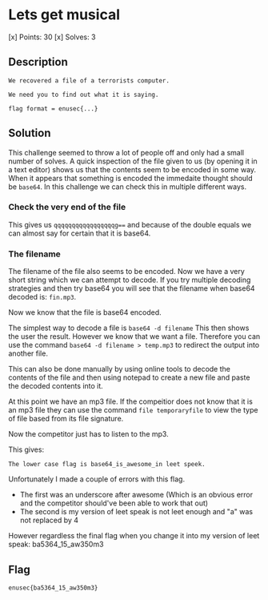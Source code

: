 # Lets get musical
[x] Points: 30
[x] Solves: 3

## Description
```
We recovered a file of a terrorists computer.

We need you to find out what it is saying.

flag format = enusec{...}
```

## Solution
This challenge seemed to throw a lot of people off and only had a small number of solves.
A quick inspection of the file given to us (by opening it in a text editor) shows us
that the contents seem to be encoded in some way. When it appears that something is encoded the immedaite thought should be `base64`. In this challenge we can
check this in multiple different ways.

### Check the very end of the file
This gives us `qqqqqqqqqqqqqqqqqg==` and because of the double equals we can
almost say for certain that it is base64.

### The filename
The filename of the file also seems to be encoded. Now we have a very short string which
we can attempt to decode. If you try multiple decoding strategies and then try base64
you will see that the filename when base64 decoded is: `fin.mp3`.

Now we know that the file is base64 encoded.

The simplest way to decode a file is
`base64 -d filename`
This then shows the user the result. However we know that we want a file. Therefore
you can use the command `base64 -d filename > temp.mp3` to redirect the output into another file.

This can also be done manually by using online tools to decode the contents of the file
and then using notepad to create a new file and paste the decoded contents into it.

At this point we have an mp3 file. If the compeitior does not know that it is an mp3 file
they can use the command `file temporaryfile` to view the type of file based from its file signature.

Now the competitor just has to listen to the mp3.

This gives:
```
The lower case flag is base64_is_awesome_in leet speek.
```

Unfortunately I made a couple of errors with this flag.
 * The first was an underscore after awesome (Which is an obvious error and the competitor should've been able to work that out)
 * The second is my version of leet speak is not leet enough and "a" was not replaced by 4

However regardless the final flag when you change it into my version of leet speak: 
ba5364_15_aw350m3

## Flag
```enusec{ba5364_15_aw350m3}```

